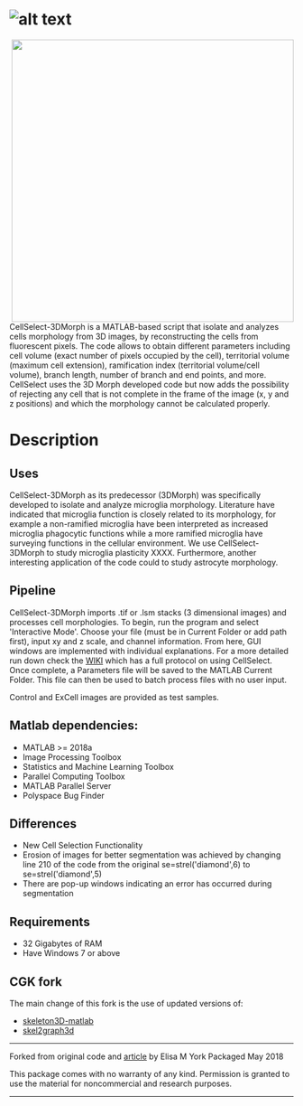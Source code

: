 
# ![alt text](https://github.com/CGK-Laboratory/CellSelect_3DMorph/assets/133057205/d60b2df0-8cf7-4f96-a414-1ec078b68b2f "Logo Title Text 1")

<img align="right" src="https://github.com/CGK-Laboratory/CellSelect_3DMorph/assets/133057205/bbd0f481-f15c-49b2-98b6-31d6dfef41d4" width="500">
CellSelect-3DMorph is a MATLAB-based script that isolate and analyzes cells morphology from 3D images, by reconstructing the cells from fluorescent pixels. The code allows to obtain different parameters including cell volume (exact number of pixels occupied by the cell), territorial volume (maximum cell extension), ramification index (territorial volume/cell volume), branch length, number of branch and end points, and more. CellSelect uses the 3D Morph developed code but now adds the possibility of rejecting any cell that is not complete in the frame of the image (x, y and z positions) and which the morphology cannot be calculated properly.


Description
===========
## Uses
CellSelect-3DMorph as its predecessor (3DMorph) was specifically developed to isolate and analyze microglia morphology. Literature have indicated that microglia function is closely related to its morphology, for example a non-ramified microglia have been interpreted as increased microglia phagocytic functions while a more ramified microglia have surveying functions in the cellular environment. We use CellSelect-3DMorph to study microglia plasticity XXXX. Furthermore, another interesting application of the code could to study astrocyte morphology. 

## Pipeline
CellSelect-3DMorph imports .tif or .lsm stacks (3 dimensional images) and processes cell morphologies. 
To begin, run the program and select 'Interactive Mode'. Choose your file (must be in Current Folder or add path first), input xy and z scale, and channel information. 
From here, GUI windows are implemented with individual explanations. For a more detailed run down check the [WIKI]() which has a full protocol on using CellSelect. 
Once complete, a Parameters file will be saved to the MATLAB Current Folder. This file can then be used to batch process files with no user input. 

Control and ExCell images are provided as test samples. 

## Matlab dependencies:
- MATLAB >= 2018a
- Image Processing Toolbox
- Statistics and Machine Learning Toolbox
- Parallel Computing Toolbox
- MATLAB Parallel Server
- Polyspace Bug Finder
## Differences
- New Cell Selection Functionality
-  Erosion of images for better segmentation was achieved by changing line 210 of the code from the original  se=strel('diamond',6) to  se=strel('diamond',5)
-  There are pop-up windows indicating an error has occurred during segmentation
  
  ## Requirements 
- 32 Gigabytes of RAM
- Have Windows 7 or above
  

CGK fork
--------
The main change of this fork is the use of updated versions of:
- [skeleton3D-matlab](https://github.com/phi-max/skeleton3d-matlab)
- [skel2graph3d](https://github.com/phi-max/skel2graph3d-matlab)

------------------------------------------------------------

Forked from original code and [article](https://pubmed.ncbi.nlm.nih.gov/30627639/) by Elisa M York
Packaged May 2018

This package comes with no warranty of any kind. Permission is
granted to use the material for noncommercial and research purposes.

------------------------------------------------------------
